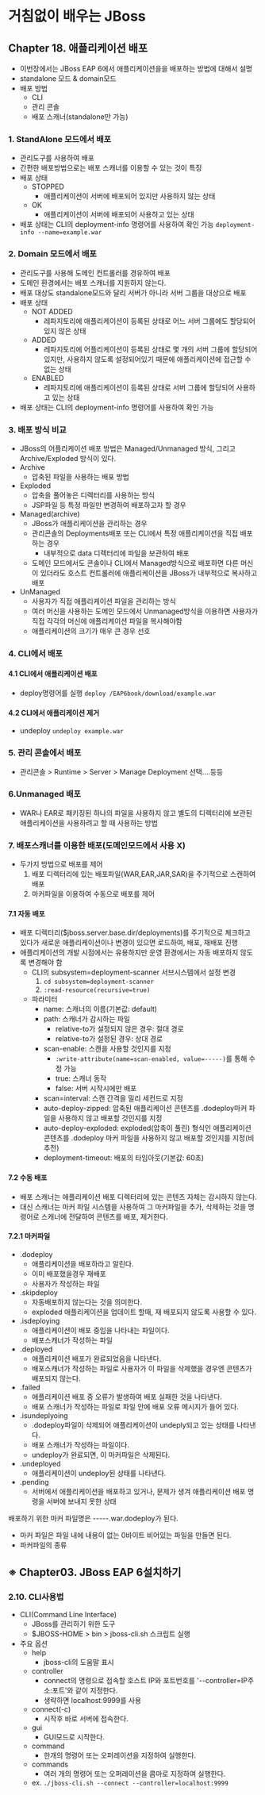 # 거침없이 배우는 JBoss
## Chapter 18. 애플리케이션 배포
 - 이번장에서는 JBoss EAP 6에서 애플리케이션을을 배포하는 방법에 대해서 설명
 - standalone 모드 & domain모드
 - 배포 방법
 	 - CLI
 	 - 관리 콘솔
 	 - 배포 스캐너(standalone만 가능)

### 1. StandAlone 모드에서 배포
 - 관리도구를 사용하여 배포
 - 간편한 배포방법으로는 배포 스캐너를 이용할 수 있는 것이 특징
 - 배포 상태
 	 - STOPPED
 	 	 - 애플리케이션이 서버에 배포되어 있지만 사용하지 않는 상태
 	 - OK
 	 	 - 애플리케이션이 서버에 배포되어 사용하고 있는 상태
 - 배포 상태는 CLI의 deployment-info 명령어를 사용하여 확인 가능
 	`deployment-info --name=example.war`

### 2. Domain 모드에서 배포
 - 관리도구를 사용해 도메인 컨트롤러를 경유하여 배포
 - 도메인 환경에서는 배포 스캐너를 지원하지 않는다.
 - 배포 대상도 standalone모드와 달리 서버가 아니라 서버 그룹을 대상으로 배포
 - 배포 상태
 	 - NOT ADDED
 	 	 - 레파지토리에 애플리케이션이 등록된 상태로 어느 서버 그룹에도 할당되어 있지 않은 상태
 	 - ADDED
 	 	 - 레파지토리에 어플리케이션이 등록된 상태로 몇 개의 서버 그룹에 할당되어 있지만, 사용하지 않도록 설정되어있기 때문에 애플리케이션에 접근할 수 없는 상태
 	 - ENABLED
 	 	 - 레파지토리에 애플리케이션이 등록된 상태로 서버 그룹에 할당되어 사용하고 있는 상태
 - 배포 상태는 CLI의 deployment-info 명령어를 사용하여 확인 가능

### 3. 배포 방식 비교
 - JBoss의 어플리케이션 배포 방법은 Managed/Unmanaged 방식, 그리고 Archive/Exploded 방식이 있다.
 - Archive
 	 - 압축된 파일을 사용하는 배포 방법
 - Exploded
 	 - 압축을 풀어놓은 디렉터리를 사용하는 방식
 	 - JSP파일 등 특정 파일만 변경하여 배포하고자 할 경우
 - Managed(archive)
 	 - JBoss가 애플리케이션을 관리하는 경우
 	 - 관리콘솔의 Deployments배포 또는 CLI에서 특정 애플리케이션을 직접 배포하는 경우
 		 - 내부적으로 data 디렉터리에 파일을 보관하여 배포
 	 - 도메인 모드에서도 콘솔이나 CLI에서 Managed방식으로 배포하면 다른 머신이 있더라도 호스트 컨트롤러에 애플리케이션을 JBoss가 내부적으로 복사하고 배포
 - UnManaged
 	 - 사용자가 직접 애플리케이션 파일을 관리하는 방식
 	 - 여러 머신을 사용하는 도메인 모드에서 Unmanaged방식을 이용하면 사용자가 직접 각각의 머신에 애플리케이션 파일을 복사해야함
 	 - 애플리케이션의 크기가 매우 큰 경우 선호

### 4. CLI에서 배포
#### 4.1 CLI에서 애플리케이션 배포
 - deploy명령어를 실행
 `deploy /EAP6book/download/example.war`

#### 4.2 CLI에서 애플리케이션 제거
 - undeploy
 `undeploy example.war`

### 5. 관리 콘솔에서 배포
- 관리콘솔 > Runtime > Server > Manage Deployment 선택....등등

### 6.Unmanaged 배포
 - WAR나 EAR로 패키징된 하나의 파일을 사용하지 않고 별도의 디렉터리에 보관된 애플리케이션을 사용하려고 할 때 사용하는 방법

### 7. 배포스캐너를 이용한 배포(도메인모드에서 사용 X)
 - 두가지 방법으로 배포를 제어
 	 1. 배포 디렉터리에 있는 배포파일(WAR,EAR,JAR,SAR)을 주기적으로 스캔하여 배포
 	 2. 마커파일을 이용하여 수동으로 배포를 제어

#### 7.1 자동 배포
 - 배포 디렉터리($jboss.server.base.dir/deployments)를 주기적으로 체크하고 있다가 새로운 애플리케이션이나 변경이 있으면 로드하여, 배포, 재배포 진행
 - 애플리케이션의 개발 시점에서는 유용하지만 운영 환경에서는 자동 배포하지 않도록 변경해야 함
 	 - CLI의 subsystem=deployment-scanner 서브시스템에서 설정 변경
 	 	 1. `cd subsystem=deployment-scanner`
 	 	 2. `:read-resource(recursive=true)`
 	 - 파라미터
 	 	 - name: 스캐너의 이름(기본값: default)
 	 	 - path: 스캐너가 감시하는 파일
 	 	 	 - relative-to가 설정되지 않은 경우: 절대 경로
 	 	 	 - relative-to가 설정된 경우: 상대 경로
 	 	 - scan-enable: 스캔을 사용할 것인지를 지정
 	 		 - `:write-attribute(name=scan-enabled, value=-----)`를 통해 수정 가능
 	 		 - true: 스캐너 동작
 	 		 - false: 서버 시작시에만 배포
 	 	 - scan=interval: 스캔 간격을 밀리 세컨드로 지정
 	 	 - auto-deploy-zipped: 압축된 애플리케이션 콘텐츠를 .dodeploy마커 파일을 사용하지 않고 배포할 것인지를 지정
 	 	 - auto-deploy-exploded: exploded(압축이 풀린) 형식인 애플리케이션 콘텐츠를 .dodeploy 마커 파일을 사용하지 않고 배포할 것인지를 지정(비추천)
 	 	 - deployment-timeout: 배포의 타임아웃(기본값: 60초)

#### 7.2 수동 배포
 - 배포 스캐너는 애플리케이션 배포 디렉터리에 있는 콘텐츠 자체는 감시하지 않는다.
 - 대신 스캐너는 마커 파일 시스템을 사용하여 그 마커파일을 추가, 삭제하는 것을 명령어로 스캐너에 전달하여 콘텐츠를 배포, 제거한다. 

#### 7.2.1 마커파일
 - .dodeploy
 	 - 애플리케이션을 배포하라고 알린다.
 	 - 이미 배포했을경우 재배포
 	 - 사용자가 작성하는 파일
 - .skipdeploy
 	 - 자동배포하지 않는다는 것을 의미한다.
 	 - exploded 애플리케이션을 업데이트 할때, 재 배포되지 않도록 사용할 수 있다.
 - .isdeploying
 	 - 애플리케이션이 배포 중임을 나타내는 파일이다.
 	 - 배포스캐너가 작성하는 파일
 - .deployed
 	 - 애플리케이션 배포가 완료되었음을 나타낸다.
 	 - 배포스캐너가 작성하는 파일로 사용자가 이 파일을 삭제했을 경우엔 콘텐츠가 배포되지 않는다.
 - .failed
 	 - 애플리케이션 배포 중 오류가 발생하여 배포 실패한 것을 나타낸다.
 	 - 배포 스캐너가 작성하는 파일로 파일 안에 배포 오류 메시지가 들어 있다.
 - .isundeplyoing
 	 - .dodeploy파일이 삭제되어 애플리케이션이 undeply되고 있는 상태를 나타낸다.
 	 - 배포 스캐너가 작성하는 파일이다.
 	 - undeploy가 완료되면, 이 마커파일은 삭제된다.
 - .undeployed
 	 - 애플리케이션이 undeploy된 상태를 나타낸다.
 - .pending
 	 - 서버에서 애플리케이션을 배포하고 있거나, 문제가 생겨 애플리케이션 배포 명령을 서버에 보내지 못한 상태


 배포하기 위한 마커 파일명은 -----.war.dodeploy가 된다.
 - 마커 파일은 파일 내에 내용이 없는 0바이트 비어있는 파일을 만들면 된다.
 - 파커파일의 종류



## ※ Chapter03. JBoss EAP 6설치하기
### 2.10. CLI사용법
 - CLI(Command Line Interface)
 	 - JBoss를 관리하기 위한 도구
 	 - $JBOSS-HOME > bin > jboss-cli.sh 스크립트 실행
 - 주요 옵션
 	 - help
 	 	 - jboss-cli의 도움말 표시
 	 - controller
 	 	 - connect의 명령으로 접속할 호스트 IP와 포트번호를 '--controller=IP주소:포트'와 같이 지정한다.
 	 	 - 생략하면 localhost:9999를 사용
 	 - connect(-c)
 	 	 - 시작후 바로 서버에 접속한다.
 	 - gui
 	 	 - GUI모드로 시작한다.
 	 - command
 	 	 - 한개의 명령어 또는 오퍼레이션을 지정하여 실행한다.
 	 - commands
 	 	 - 여러 개의 명령어 또는 오퍼레이션을 콤마로 지정하여 실행한다.
 	 - ex.
 	 	 `./jboss-cli.sh --connect --controller=localhost:9999`
